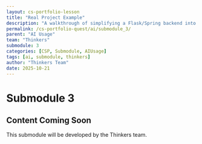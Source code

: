 ```yaml
---
layout: cs-portfolio-lesson
title: "Real Project Example"
description: "A walkthrough of simplifying a Flask/Spring backend into Flask-only using AI assistance, broken into phases: understanding the system, planning migration, implementing changes, and debugging."
permalink: /cs-portfolio-quest/ai/submodule_3/
parent: "AI Usage"
team: "Thinkers"
submodule: 3
categories: [CSP, Submodule, AIUsage]
tags: [ai, submodule, thinkers]
author: "Thinkers Team"
date: 2025-10-21
---
```


# Submodule 3

## Content Coming Soon
This submodule will be developed by the Thinkers team.

